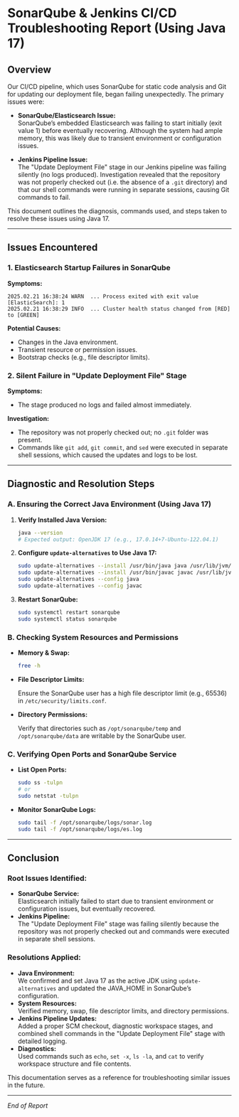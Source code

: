 # SonarQube & Jenkins CI/CD Troubleshooting Report (Using Java 17)

## Overview

Our CI/CD pipeline, which uses SonarQube for static code analysis and Git for updating our deployment file, began failing unexpectedly. The primary issues were:

- **SonarQube/Elasticsearch Issue:**  
  SonarQube’s embedded Elasticsearch was failing to start initially (exit value 1) before eventually recovering. Although the system had ample memory, this was likely due to transient environment or configuration issues.

- **Jenkins Pipeline Issue:**  
  The "Update Deployment File" stage in our Jenkins pipeline was failing silently (no logs produced). Investigation revealed that the repository was not properly checked out (i.e. the absence of a `.git` directory) and that our shell commands were running in separate sessions, causing Git commands to fail.

This document outlines the diagnosis, commands used, and steps taken to resolve these issues using Java 17.

---

## Issues Encountered

### 1. Elasticsearch Startup Failures in SonarQube

**Symptoms:**
```
2025.02.21 16:38:24 WARN  ... Process exited with exit value [ElasticSearch]: 1
2025.02.21 16:38:29 INFO  ... Cluster health status changed from [RED] to [GREEN]
```

**Potential Causes:**
- Changes in the Java environment.
- Transient resource or permission issues.
- Bootstrap checks (e.g., file descriptor limits).

### 2. Silent Failure in "Update Deployment File" Stage

**Symptoms:**
- The stage produced no logs and failed almost immediately.

**Investigation:**
- The repository was not properly checked out; no `.git` folder was present.
- Commands like `git add`, `git commit`, and `sed` were executed in separate shell sessions, which caused the updates and logs to be lost.

---

## Diagnostic and Resolution Steps

### A. Ensuring the Correct Java Environment (Using Java 17)

1. **Verify Installed Java Version:**

   ```bash
   java --version
   # Expected output: OpenJDK 17 (e.g., 17.0.14+7-Ubuntu-122.04.1)
   ```

2. **Configure `update-alternatives` to Use Java 17:**

   ```bash
   sudo update-alternatives --install /usr/bin/java java /usr/lib/jvm/java-17-openjdk-amd64/bin/java 1717
   sudo update-alternatives --install /usr/bin/javac javac /usr/lib/jvm/java-17-openjdk-amd64/bin/javac 1717
   sudo update-alternatives --config java
   sudo update-alternatives --config javac
   ```

3. **Restart SonarQube:**

   ```bash
   sudo systemctl restart sonarqube
   sudo systemctl status sonarqube
   ```

### B. Checking System Resources and Permissions

- **Memory & Swap:**
  
  ```bash
  free -h
  ```

- **File Descriptor Limits:**

  Ensure the SonarQube user has a high file descriptor limit (e.g., 65536) in `/etc/security/limits.conf`.

- **Directory Permissions:**

  Verify that directories such as `/opt/sonarqube/temp` and `/opt/sonarqube/data` are writable by the SonarQube user.

### C. Verifying Open Ports and SonarQube Service

- **List Open Ports:**

  ```bash
  sudo ss -tulpn
  # or
  sudo netstat -tulpn
  ```

- **Monitor SonarQube Logs:**

  ```bash
  sudo tail -f /opt/sonarqube/logs/sonar.log
  sudo tail -f /opt/sonarqube/logs/es.log
  ```

---

## Conclusion

### Root Issues Identified:
- **SonarQube Service:**  
  Elasticsearch initially failed to start due to transient environment or configuration issues, but eventually recovered.  
- **Jenkins Pipeline:**  
  The "Update Deployment File" stage was failing silently because the repository was not properly checked out and commands were executed in separate shell sessions.

### Resolutions Applied:
- **Java Environment:**  
  We confirmed and set Java 17 as the active JDK using `update-alternatives` and updated the JAVA_HOME in SonarQube’s configuration.
- **System Resources:**  
  Verified memory, swap, file descriptor limits, and directory permissions.
- **Jenkins Pipeline Updates:**  
  Added a proper SCM checkout, diagnostic workspace stages, and combined shell commands in the "Update Deployment File" stage with detailed logging.
- **Diagnostics:**  
  Used commands such as `echo`, `set -x`, `ls -la`, and `cat` to verify workspace structure and file contents.

This documentation serves as a reference for troubleshooting similar issues in the future.

---

*End of Report*
